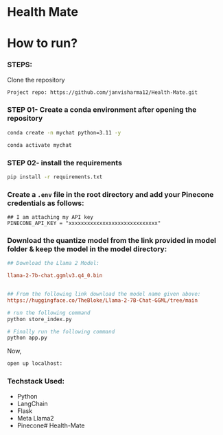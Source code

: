 # Health Mate

# How to run?
### STEPS:

Clone the repository

```bash
Project repo: https://github.com/janvisharma12/Health-Mate.git
```

### STEP 01- Create a conda environment after opening the repository

```bash
conda create -n mychat python=3.11 -y
```

```bash
conda activate mychat
```

### STEP 02- install the requirements
```bash
pip install -r requirements.txt
```


### Create a `.env` file in the root directory and add your Pinecone credentials as follows:

```
## I am attaching my API key
PINECONE_API_KEY = "xxxxxxxxxxxxxxxxxxxxxxxxxxxxx"

```


### Download the quantize model from the link provided in model folder & keep the model in the model directory:

```ini
## Download the Llama 2 Model:

llama-2-7b-chat.ggmlv3.q4_0.bin


## From the following link download the model name given above:
https://huggingface.co/TheBloke/Llama-2-7B-Chat-GGML/tree/main
```

```bash
# run the following command
python store_index.py
```

```bash
# Finally run the following command
python app.py
```

Now,
```bash
open up localhost:
```


### Techstack Used:

- Python
- LangChain
- Flask
- Meta Llama2
- Pinecone#   H e a l t h - M a t e  
 